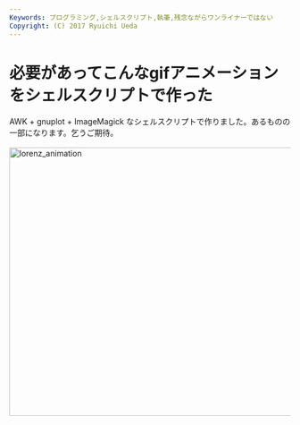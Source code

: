```yaml
---
Keywords: プログラミング,シェルスクリプト,執筆,残念ながらワンライナーではない
Copyright: (C) 2017 Ryuichi Ueda
---
```


# 必要があってこんなgifアニメーションをシェルスクリプトで作った
AWK + gnuplot + ImageMagick なシェルスクリプトで作りました。あるものの一部になります。乞うご期待。<br />
<br />
<a href="lorenz_animation.gif"><img src="lorenz_animation.gif" alt="lorenz_animation" width="640" height="480" class="aligncenter size-full wp-image-3088" /></a>

